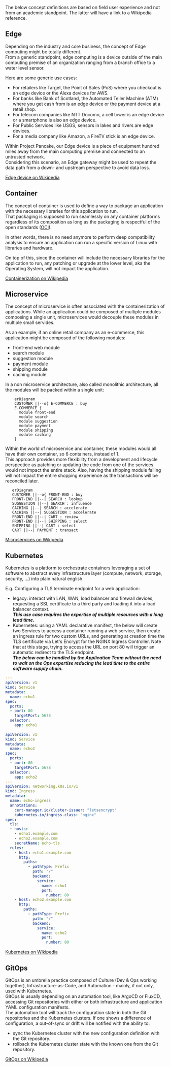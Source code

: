 
The below concept definitions are based on field user experience and not from an academic standpoint. The latter will have a link to a Wikipedia reference.  

## Edge
Depending on the industry and core business, the concept of Edge computing might be totally different.  
From a generic standpoint, edge computing is a device outside of the main computing premise of an organization ranging from a branch office to a water level sensor.  

Here are some generic use cases:  

- For retailers like Target, the Point of Sales (PoS) where you checkout is an edge device or the Alexa devices for AWS.
- For banks like Bank of Scotland, the Automated Teller Machine (ATM) where you get cash from is an edge device or the payment device at a retail shop. 
- For telecom companies like NTT Docomo, a cell tower is an edge device or a smartphone is also an edge device.
- For Public Services like USGS, sensors in lakes and rivers are edge devices.
- For a media company like Amazon, a FireTV stick is an edge device.

Within Project Pancake, our Edge device is a piece of equipment hundred miles away from the main computing premise and connected to an untrusted network.   
Considering this scenario, an Edge gateway might be used to repeat the data path from a down- and upstream perspective to avoid data loss. 

[Edge device on Wikipedia](https://en.wikipedia.org/wiki/Edge_device)  

## Container
The concept of container is used to define a way to package an application with the necessary libraries for this application to run.  
That packaging is supposed to run seamlessly on any container platforms regardless of its composition as long as the packaging is respectful of the open standards ([OCI](https://opencontainers.org/about/overview/)).   

In other words, there is no need anymore to perform deep compatibility analysis to ensure an application can run a specific version of Linux with libraries and hardware.   

On top of this, since the container will include the necessary libraries for the application to run, any patching or upgrade at the lower level, aka the Operating System, will not impact the application.  

[Containerization on Wikipedia](https://en.wikipedia.org/wiki/Containerization_(computing)) 

## Microservice
The concept of microservice is often associated with the containerization of applications. While an application could be composed of multiple modules composing a single unit, microservices would decouple these modules in multiple small servides.  

As an example, if an online retail company as an e-commerce, this application might be composed of the following modules:   

- front-end web module
- search module 
- suggestion module
- payment module
- shipping module
- caching module

In a non microservice architecture, also called monolithic architecture, all the modules will be packed within a single unit: 

```mermaid
    erDiagram
    CUSTOMER ||--o{ E-COMMERCE : buy
    E-COMMERCE {
      module front-end
      module search
      module suggestion
      module payment
      module shipping
      module caching
    }
```

Within the world of microservice and container, these modules would all have their own container, so 6 containers, instead of 1.  
This approach provides more flexibility from a development and lifecycle perspectice as patching or updating the code from one of the services would not impact the entire stack. 
Also, having the shipping module failing will not impact the entire shopping experience as the transactions will be reconciled later. 

```mermaid
   erDiagram
   CUSTOMER ||--o{ FRONT-END : buy
   FRONT-END ||--| SEARCH : lookup
   SUGGESTION ||--| SEARCH : influence
   CACHING ||--| SEARCH : accelerate
   CACHING ||--| SUGGESTION : accelerate
   FRONT-END ||--| CART : review
   FRONT-END ||--| SHIPPING : select
   SHIPPING ||--| CART : select
   CART ||--| PAYMENT : transact
```

[Microservices on Wikipedia](https://en.wikipedia.org/wiki/Microservices)  

## Kubernetes
Kubernetes is a platform to orchestrate containers leveraging a set of software to abstract every infrastructure layer (compute, network, storage, security, ...) into plain natural english.  

E.g. Configuring a TLS terminate endpoint for a web application:  

- legacy: interact with LAN, WAN, load balancer and firewall devices, requesting a SSL certificate to a third party and loading it into a load balancer context.  
***This use case requires the expertise of multiple resources with a long lead time.***   
- Kubernetes: using a YAML declarative manifest, the below will create two Services to access a container running a web service, then create an ingress rule for two custom URLs, and generating at creation time the TLS certificate via Let's Encrypt for the NGINX Ingress Controller. Note that at this stage, trying to access the URL on port 80 will trigger an automatic redirect to the TLS endpoint.   
***The below can be handled by the Application Team without the need to wait on the Ops expertise reducing the lead time to the entire software supply chain.***

```YAML
---
apiVersion: v1
kind: Service
metadata:
  name: echo1
spec:
  ports:
  - port: 80
    targetPort: 5678
  selector:
    app: echo1
---
apiVersion: v1
kind: Service
metadata:
  name: echo2
spec:
  ports:
  - port: 80
    targetPort: 5678
  selector:
    app: echo2
---
apiVersion: networking.k8s.io/v1
kind: Ingress
metadata:
  name: echo-ingress
  annotations:
    cert-manager.io/cluster-issuer: "letsencrypt"
    kubernetes.io/ingress.class: "nginx"
spec:
  tls:
  - hosts:
    - echo1.example.com
    - echo2.example.com
    secretName: echo-tls
  rules:
    - host: echo1.example.com
      http:
        paths:
          - pathType: Prefix
            path: "/"
            backend:
              service:
                name: echo1
                port:
                  number: 80
    - host: echo2.example.com
      http:
        paths:
          - pathType: Prefix
            path: "/"
            backend:
              service:
                name: echo2
                port:
                  number: 80
```


[Kubernetes on Wikipedia](https://en.wikipedia.org/wiki/Kubernetes)  

## GitOps
GitOps is an umbrella practice composed of Culture (Dev & Ops working together), Infrastructure-as-Code, and Automation - mainly, if not only, used with Kubernetes.  
GitOps is usually depending on an automation tool, like ArgoCD or FluxCD, accessing Git repositories with either or both infrastructure and application YAML configuration manifests.  
The automation tool will track the configuration state in both the Git repositories and the Kubernetes clusters. If one shows a difference of configuration, a out-of-sync or drift will be notified with the ability to:  

- sync the Kubernetes cluster with the new configuration definition with the Git repository.
- rollback the Kubernetes cluster state with the known one from the Git repository.  
 
[GitOps on Wikipedia](https://en.wikipedia.org/wiki/DevOps#GitOps)  